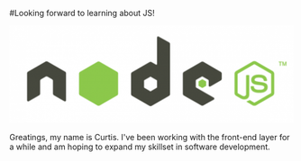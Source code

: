 #Looking forward to learning about JS!

![nodejs logo](img/nodejs.png)

Greatings, my name is Curtis. I've been working with the front-end layer for a while and am hoping to expand my skillset in software development.